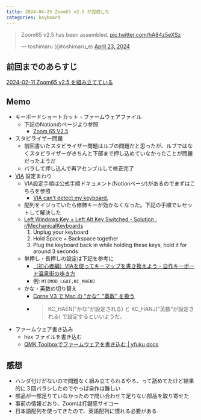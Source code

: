 ```yaml
---
title: 2024-04-25 Zoom65 v2.5 が完成した
categories: keyboard
---
```


<blockquote class="twitter-tweet"><p lang="en" dir="ltr">Zoom65 v2.5 has been assembled. <a href="https://t.co/hA84z5eXSz">pic.twitter.com/hA84z5eXSz</a></p>&mdash; toshimaru (@toshimaru_e) <a href="https://twitter.com/toshimaru_e/status/1782918532365537596?ref_src=twsrc%5Etfw">April 23, 2024</a></blockquote> <script async src="https://platform.twitter.com/widgets.js" charset="utf-8"></script>

## 前回までのあらすじ

[2024-02-11 Zoom65 v2.5 を組み立てている](/2024-02-11)

## Memo

- キーボードショートカット・ファームウェアファイル
  - 下記のNotionのページより参照
    - [Zoom 65 V2.5](https://wuque-studio.notion.site/Zoom-65-V2-5-de2ccae55e0748c6833e500ed9e124d6)
- スタビライザー問題
  - 前回書いたスタビライザー問題はルブの問題だと思ったが、ルブではなくスタビライザーがきちんと下部まで押し込めていなかったことが問題だったようだ
  - バラして押し込んで再アセンブルして修正完了
- [VIA](https://usevia.app/) 設定まわり
  - VIA設定手順は公式手順ドキュメント(Notionページ)があるのでまずはこちらを参照
    - [VIA can't detect my keyboard.](https://wuque-studio.notion.site/VIA-can-t-detect-my-keyboard-2a94c1f57efe49e3a09174c3d5eaf419)
  - 配列をイジっていたら修飾キーが効かなくなった。下記の手順でレセットして解決した
  - [Left Windows Key + Left Alt Key Switched - Solution : r/MechanicalKeyboards](https://www.reddit.com/r/MechanicalKeyboards/comments/11nn2vw/left_windows_key_left_alt_key_switched_solution/)
    1. Unplug your keyboard
    2. Hold Space + Backspace together
    3. Plug the keyboard back in while holding these keys, hold it for around 3 seconds
  - 単押し・長押しの設定は下記を参考に
    - [（初心者編）VIAを使ってキーマップを書き換えよう - 自作キーボード温泉街の歩き方](https://salicylic-acid3.hatenablog.com/entry/via-manual)
    - 例: `MT(MOD_LGUI,KC_MHEN)`
  - かな・英数の切り替え
    - [Corne V3 で Mac の "かな", "英数" を扱う](https://zenn.dev/duck_falcon/articles/3520a609e84ed6)
    - > KC_HAEN("かな"が設定される) と KC_HANJ("英数"が設定される) で設定するといいようだ。
- ファームウェア書き込み
  - hex ファイルを書き込む
  - [QMK Toolboxでファームウェアを書き込む \| yfuku docs](https://kbd.dailycraft.jp/claw44/buildguide/10_firmware/toolbox/)

## 感想

- ハンダ付けがないので問題なく組み立てられるやろ、って舐めてたけど結果的に３回バラシしたのでやっぱ自作は難しい
- 部品が一部足りていなかったので問い合わせて足りない部品を取り寄せた　
- 事前の情報どおり、Zoomは打鍵感サイコー
- 日本語配列を使ってきたので、英語配列に慣れる必要がある
